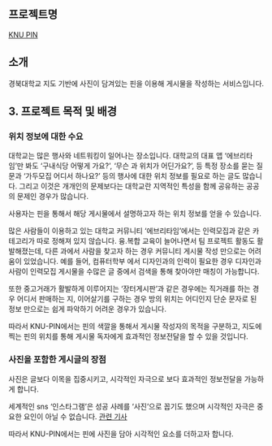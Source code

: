 ## 프로젝트명

[KNU PIN](http://43.201.25.47:8080/)

## 소개

경북대학교 지도 기반에 사진이 담겨있는 핀을 이용해 게시물을 작성하는 서비스입니다.

## 3. 프로젝트 목적 및 배경

### 위치 정보에 대한 수요

대학교는 많은 행사와 네트워킹이 일어나는 장소입니다. 대학교의 대표 앱 ‘에브리타임’만 봐도 ‘구내식당 어떻게 가요?’, ‘무슨 과 위치가 어딘가요?’, 등 특정 장소를 묻는 질문과 ‘가두모집 어디서 하나요?’ 등의 행사에 대한 위치 정보를 필요로 하는 글도 많습니다. 그리고 이것은 개개인의 문제보다는 대학교란 지역적인 특성을 함께 공유하는 공공의 문제인 경우가 많습니다.

사용자는 핀을 통해서 해당 게시물에서 설명하고자 하는 위치 정보를 얻을 수 있습니다.

많은 사람들이 이용하고 있는 대학교 커뮤니티 ‘에브리타임’에서는 인력모집과 같은 카테고리가 따로 정해져 있지 않습니다. 융.복합 교육이 늘어나면서 팀 프로젝트 활동도 활발해졌는데, 다른 과에서 사람을 찾고자 하는 경우 커뮤니티 게시물 작성 만으로는 어려움이 있었습니다. 예를 들어, 컴퓨터학부 에서 디자인과의 인력이 필요한 경우 디자인과 사람이 인력모집 게시물을 수많은 글 중에서 검색을 통해 찾아야만 매칭이 가능합니다. 

또한 중고거래가 활발하게 이루어지는 ‘장터게시판’과 같은 경우에는 직거래를 하는 경우 어디서 판매하는 지, 이어살기를 구하는 경우 방의 위치는 어디인지 단순 문자로 된 정보 만으로는 쉽게 파악하기 어려운 경우가 있습니다.

따라서 KNU-PIN에서는 핀의 색깔을 통해서 게시물 작성자의 목적을 구분하고, 지도에 찍는 핀의 위치를 통해 게시물 독자에게 효과적인 정보전달을 할 수 있을 것입니다.

### 사진을 포함한 게시글의 장점

사진은 글보다 이목을 집중시키고, 시각적인 자극으로 보다 효과적인 정보전달을 가능하게 합니다.

세계적인 sns ‘인스타그램’은 성공 사례를 ‘사진’으로 꼽기도 했으며 시각적인 자극은 중요한 요인이 아닐 수 없습니다. [관련 기사]([http://www.ezyeconomy.com/news/articleView.html?idxno=56074](http://www.ezyeconomy.com/news/articleView.html?idxno=56074))

따라서 KNU-PIN에서는 핀에 사진을 담아 시각적인 요소를 더하고자 합니다.

